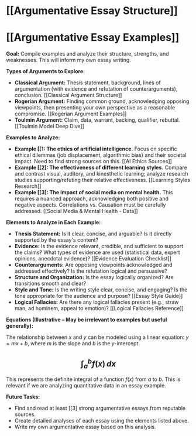 # [[Argumentative Essay Structure]]
# [[Argumentative Essay Examples]]

**Goal:**  Compile examples and analyze their structure, strengths, and weaknesses.  This will inform my own essay writing.

**Types of Arguments to Explore:**

* **Classical Argument:**  Thesis statement, background, lines of argumentation (with evidence and refutation of counterarguments), conclusion.  [[Classical Argument Structure]]
* **Rogerian Argument:** Finding common ground, acknowledging opposing viewpoints, then presenting your own perspective as a reasonable compromise. [[Rogerian Argument Examples]]
* **Toulmin Argument:**  Claim, data, warrant, backing, qualifier, rebuttal.  [[Toulmin Model Deep Dive]]

**Examples to Analyze:**

* **Example [[1:  The ethics of artificial intelligence.**  Focus on specific ethical dilemmas (job displacement, algorithmic bias) and their societal impact.  Need to find strong sources on this. [[AI Ethics Sources]]
* **Example [[2]: The effectiveness of different learning styles.**  Compare and contrast visual, auditory, and kinesthetic learning; analyze research studies supporting/refuting their relative effectiveness.  [[Learning Styles Research]]
* **Example [[3]:  The impact of social media on mental health.** This requires a nuanced approach, acknowledging both positive and negative aspects.  Correlations vs. Causation must be carefully addressed. [[Social Media & Mental Health - Data]]


**Elements to Analyze in Each Example:**

* **Thesis Statement:** Is it clear, concise, and arguable?  Is it directly supported by the essay's content?
* **Evidence:**  Is the evidence relevant, credible, and sufficient to support the claims? What types of evidence are used (statistical data, expert opinions, anecdotal evidence)?  [[Evidence Evaluation Checklist]]
* **Counterarguments:** Are opposing viewpoints acknowledged and addressed effectively? Is the refutation logical and persuasive?
* **Structure and Organization:** Is the essay logically organized?  Are transitions smooth and clear?
* **Style and Tone:** Is the writing style clear, concise, and engaging? Is the tone appropriate for the audience and purpose?  [[Essay Style Guide]]
* **Logical Fallacies:** Are there any logical fallacies present (e.g., straw man, ad hominem, appeal to emotion)? [[Logical Fallacies Reference]]


**Equations (Illustrative –  May be irrelevant to examples but useful generally):**

The relationship between $x$ and $y$ can be modeled using a linear equation: $y = mx + b$, where $m$ is the slope and $b$ is the $y$-intercept.

## $$ \int_a^b f(x) \, dx $$ ##

This represents the definite integral of a function $f(x)$ from $a$ to $b$.  This is relevant if we are analyzing quantitative data in an essay example.


**Future Tasks:**

* Find and read at least [[3] strong argumentative essays from reputable sources.
* Create detailed analyses of each essay using the elements listed above.
* Write my own argumentative essay based on this analysis.


